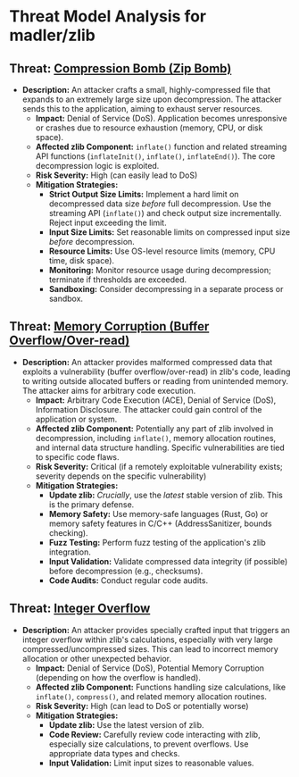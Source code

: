 # Threat Model Analysis for madler/zlib

## Threat: [Compression Bomb (Zip Bomb)](./threats/compression_bomb__zip_bomb_.md)

*   **Description:** An attacker crafts a small, highly-compressed file that expands to an extremely large size upon decompression. The attacker sends this to the application, aiming to exhaust server resources.
    *   **Impact:** Denial of Service (DoS). Application becomes unresponsive or crashes due to resource exhaustion (memory, CPU, or disk space).
    *   **Affected zlib Component:** `inflate()` function and related streaming API functions (`inflateInit()`, `inflate()`, `inflateEnd()`). The core decompression logic is exploited.
    *   **Risk Severity:** High (can easily lead to DoS)
    *   **Mitigation Strategies:**
        *   **Strict Output Size Limits:** Implement a hard limit on decompressed data size *before* full decompression. Use the streaming API (`inflate()`) and check output size incrementally. Reject input exceeding the limit.
        *   **Input Size Limits:** Set reasonable limits on compressed input size *before* decompression.
        *   **Resource Limits:** Use OS-level resource limits (memory, CPU time, disk space).
        *   **Monitoring:** Monitor resource usage during decompression; terminate if thresholds are exceeded.
        *   **Sandboxing:** Consider decompressing in a separate process or sandbox.

## Threat: [Memory Corruption (Buffer Overflow/Over-read)](./threats/memory_corruption__buffer_overflowover-read_.md)

*   **Description:** An attacker provides malformed compressed data that exploits a vulnerability (buffer overflow/over-read) in zlib's code, leading to writing outside allocated buffers or reading from unintended memory. The attacker aims for arbitrary code execution.
    *   **Impact:** Arbitrary Code Execution (ACE), Denial of Service (DoS), Information Disclosure. The attacker could gain control of the application or system.
    *   **Affected zlib Component:** Potentially any part of zlib involved in decompression, including `inflate()`, memory allocation routines, and internal data structure handling. Specific vulnerabilities are tied to specific code flaws.
    *   **Risk Severity:** Critical (if a remotely exploitable vulnerability exists; severity depends on the specific vulnerability)
    *   **Mitigation Strategies:**
        *   **Update zlib:** *Crucially*, use the *latest* stable version of zlib. This is the primary defense.
        *   **Memory Safety:** Use memory-safe languages (Rust, Go) or memory safety features in C/C++ (AddressSanitizer, bounds checking).
        *   **Fuzz Testing:** Perform fuzz testing of the application's zlib integration.
        *   **Input Validation:** Validate compressed data integrity (if possible) before decompression (e.g., checksums).
        *   **Code Audits:** Conduct regular code audits.

## Threat: [Integer Overflow](./threats/integer_overflow.md)

*   **Description:** An attacker provides specially crafted input that triggers an integer overflow within zlib's calculations, especially with very large compressed/uncompressed sizes.  This can lead to incorrect memory allocation or other unexpected behavior.
    *   **Impact:** Denial of Service (DoS), Potential Memory Corruption (depending on how the overflow is handled).
    *   **Affected zlib Component:** Functions handling size calculations, like `inflate()`, `compress()`, and related memory allocation routines.
    *   **Risk Severity:** High (can lead to DoS or potentially worse)
    *   **Mitigation Strategies:**
        *   **Update zlib:** Use the latest version of zlib.
        *   **Code Review:** Carefully review code interacting with zlib, especially size calculations, to prevent overflows. Use appropriate data types and checks.
        *   **Input Validation:** Limit input sizes to reasonable values.

